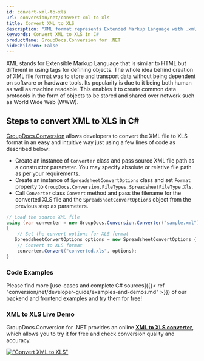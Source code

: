 ```yaml
---
id: convert-xml-to-xls
url: conversion/net/convert-xml-to-xls
title: Convert XML to XLS
description: "XML format represents Extended Markup Language with .xml extension. Learn how to convert XML to XLS file programmatically in C# language using GroupDocs.Conversion for .NET library."
keywords: Convert XML to XLS in C#
productName: GroupDocs.Conversion for .NET
hideChildren: False
---
```


XML stands for Extensible Markup Language that is similar to HTML but different in using tags for defining objects. The whole idea behind creation of XML file format was to store and transport data without being dependent on software or hardware tools. Its popularity is due to it being both human as well as machine readable. This enables it to create common data protocols in the form of objects to be stored and shared over network such as World Wide Web (WWW).

## Steps to convert XML to XLS in C#

[GroupDocs.Conversion](https://products.groupdocs.com/conversion/net) allows developers to convert the XML file to XLS format in an easy and intuitive way just using a few lines of code as described below:

* Create an instance of `Converter` class and pass source XML file path as a constructor parameter. You may specify absolute or relative file path as per your requirements. 
* Create an instance of `SpreadsheetConvertOptions` class and set `Format` property to `GroupDocs.Conversion.FileTypes.SpreadsheetFileType.Xls`.
* Call `Converter` class `Convert` method and pass the filename for the converted XLS file and the `SpreadsheetConvertOptions` object from the previous step as parameters.

```csharp
// Load the source XML file
using (var converter = new GroupDocs.Conversion.Converter("sample.xml"))
{
    // Set the convert options for XLS format
   SpreadsheetConvertOptions options = new SpreadsheetConvertOptions { Format = GroupDocs.Conversion.FileTypes.SpreadsheetFileType.Xls };
    // Convert to XLS format
    converter.Convert("converted.xls", options);
}
```

### Code Examples

Please find more [use-cases and complete C# sources]({{< ref "conversion/net/developer-guide/examples-and-demos.md" >}}) of our backend and frontend examples and try them for free!

### XML to XLS Live Demo

GroupDocs.Conversion for .NET provides an online [**XML to XLS converter**](https://products.groupdocs.app/conversion/xml-to-xls), which allows you to try it for free and check conversion quality and accuracy.

[!["Convert XML to XLS"](conversion/net/images/convert-to-xls/convert-xml-to-xls.png)](https://products.groupdocs.app/conversion/xml-to-xls)